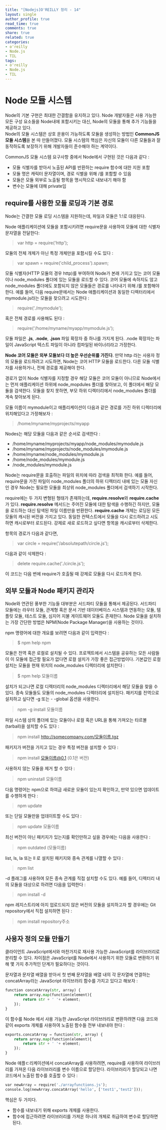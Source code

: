 ```yaml
---
title: "[Nodejs]O'REILLY 정리 - 14"
layout: single
author_profile: true
read_time: true
comments: true
share: true
related: true
categories:
- o'reilly
- Node.js
- TIL
tags:
- o'reilly
- Node.js
- TIL
---
```


# Node 모듈 시스템
Node의 기본 구현은 최대한 간결함을 유지하고 있다. Node 개발자들은 사용 가능한 모든 구성 요소들을 Node내에 포함시키는 대신, Node의 모듈을 통해 추가 기능들을 제공하고 있다.   
Node의 모듈 시스템은 상호 운용이 가능하도록 모듈을 생성하는 방법인 **CommonJS 모듈 시스템**을 본 따 만들어졌다. 모듈 시스템의 핵심은 자신의 모듈이 다른 모듈들과 잘 동작하도록 보장하기 위해 개발자들이 준수해야 하는 계약이다.   

CommonJS 모듈 시스템 요구사항 중에서 Node에서 구현된 것은 다음과 같다 :   
* 모듈 식별자를 받아서 노출된 API를 반환하는 require 함수에 대한 지원 포함
* 모듈 명은 캐릭터 문자열이며, 경로 식별을 위해 /를 포함할 수 있음
* 모듈은 모듈 외부로 노출될 항목을 명시적으로 내보내기 해야 함
* 변수는 모듈에 대해 private임

## require를 사용한 모듈 로딩과 기본 경로
Node는 간결한 모듈 로딩 시스템을 지원하는데, 파일과 모듈은 1:!로 대응된다.   

Node 애플리케이션에 모듈을 포함시키려면 require문을 사용하여 모듈에 대한 식별자 문자열을 전달한다:   

> var http = require('http');   

모듈의 전체 개체가 아닌 특정 개체만을 포함시킬 수도 있다 :   

> var spawn = require('child_process').spawn;   

모듈 식별자(HTTP 모듈의 경우 http)를 부여하여 Node가 본래 가지고 있는 코어 모듈이나 node_modules 폴더에 있는 모듈을 로드할 수 있다. 코어 모듈에 속하지도 않고 node_modules 폴더에도 포함되지 않은 모듈들은 경로를 나타내기 위해 /를 포함해야 한다. 예를 들어, 다음 require문에서는 Node 애플리케이션과 동일한 디렉터리에서 mymodule.js라는 모듈을 찾으려고 시도한다 :   

> require('./mymodule');   

혹은 전체 경로를 사용해도 된다 :   

> require('/home/myname/myapp/mymodule.js');   

모듈 파일은 **.js**, **.node**, **.json** 파일 확장자 중 하나를 가지게 된다. .node 확장자는 파일이 JavaScript 텍스트 파일이 아니라 컴파일된 바이너리라고 가정한다.   

**Node 코어 모듈은 외부 모듈보다 더 높은 우선순위를 가진다**. 만약 http 라는 사용자 정의 모듈을 로드하려고 시도하면, Node는 코어 HTTP 모듈을 로드한다. 다른 모듈 식별자를 사용하거나, 전체 경로를 제공해야 한다.   

경로가 없이 Node 식별자를 지정할 경우 해당 모듈은 코어 모듈이 아니므로 Node에서는 먼저 애플리케이션 하위에 node_mopdules 폴더를 찾아보고, 이 폴더에서 해당 모듈을 검색한다. 모듈을 찾지 못하면, 부모 하위 디렉터리에서 node_modules 폴더를 계속 찾아보게 된다.   

모듈 이름이 mymodule이고 애플리케이션이 다음과 같은 경로를 가진 하위 디렉터리에 위치해있다고 가정해보자 :    

> /home/myname/myprojects/myapp   

Nodes는 해당 모듈을 다음과 같은 순서로 검색한다 :   

* /home/myname/myprojects/myapp/node_modules/mymodule.js   
* /home/myname/myprojects/node_modules/mymodule.js   
* /home/myname/node_modules/mymodule.js   
* /home/node_modules/mymodule.js   
* /node_modules/mymodule.js   

Node는 require문을 호출하는 파일의 위치에 따라 검색을 최적화 한다. 예를 들어, require문을 가진 파일이 node_modules 폴더의 하위 디렉터리 내에 있는 모듈 자신인 경우 Node는 필요한 모듈을 최상위 node_modules 폴더에서 검색하기 시작한다.   

require에는 두 가지 변형된 형태가 존재하는데, **require.resolve**와 **require.cache**가 있다.  **require.resolve** 메서드는 주어진 모듈에 대한 탐색을 수행하긴 하지만, 모듈을 로드하는 대신 탐색된 파일 이름만을 반환한다. **require.cache** 개체는 로딩된 모든 모듈의 캐시된 버전을 가지고 있다. 동일한 컨텍스트에서 모듈을 다시 로드하려고 시도하면 캐시로부터 로드된다. 강제로 새로 로드하고 싶다면 항목을 캐시로부터 삭제한다.   

항목의 경로가 다음과 같다면,   

> var circle = require('/absolutepath/circle.js');    

다음과 같이 삭제한다 :   

> delete require.cache('./circle.js');   

이 코드는 다음 번에 require가 호출될 때 강제로 모듈을 다시 로드하게 한다.

## 외부 모듈과 Node 패키지 관리자
Node와 연관된 풍부한 기능들 대부분은 서드파티 모듈을 통해서 제공된다. 서드파티 모듈에는 라우터 모듈, 관계형 혹은 문서 기반 데이터베이스 시스템과 연동하는 모듈, 템플릿 모듈, 테스트 모듈, 심지어 지불 게이트웨어 모듈도 존재한다.   Node 모듈을 설치하는 가장 간단한 방법은 NPM(Node Package Manager)을 사용하는 것이다.    

npm 명령어에 대한 개요를  보려면 다음과 같이 입력한다 :   

> $ npm help npm   

모듈은 전역 혹은 로컬로 설치될 수 있다. 프로젝트에서 시스템을 공유하는 모든 사람들이 이 모듈에 접근할 필요가 없다면 로컬 설치가 가장 좋은 접근방법이다. 기본값인 로컬 설치는 모듈을 현재 위치의 node_modules 디렉터리에 설치한다 :   

> $ npm help 모듈이름   

설치가 되고나면 로컬 디렉터리의 node_modules 디렉터리에서 해당 모듈을 찾을 수 있다. 종속 모듈들도 모듈의 node_modules 디렉터리에 설치된다. 패키지를 전역으로 설치하고 싶다면 -g 또는 - -global 옵션을 사용한다.   
 
> npm -g install 모듈이름

파일 시스템 상의 폴더에 있는 모듈이나 로컬 혹은 URL을 통해 가져오는 타르볼(tarball)을 설치할 수도 있다 :    

> npm install http://somecompany.com/모듈이름.tgz   

패키지가 버전을 가지고 있는 경우 특정 버전을 설치할 수 있다 :   

> npm install 모듈이름@0.1 (0.1은 버전)   

사용하지 않는 모듈을 제거 할 수 있다 :   

> npm uninstall 모듈이름   

다음 명령어는 npm으로 하여금 새로운 모듈이 있는지 확인하고, 만약 있으면 업데이트를 수행하게 한다 :   

> npm update   

또는 단일 모듈만을 업데이트할 수도 있다 :   

> npm update 모듈이름    

최신 버전이 아닌 패키지가 있는지를 확인만하고 싶을 경우에는 다음을 사용한다 :   

> npm outdated (모듈이름)   

list, ls, la 또는 ll 로 설치된 패키지와 종속 관계를 나열할 수 있다 :   

>  npm list   

-d 플래그를 사용하여 모든 종속 관계를 직접 설치할 수도 있다. 예를 들어, 디렉터리 내의 모듈을 대상으로 하려면 다음을 입력한다 :   

> npm install -d   

npm 레지스트리에 아지 업로드되지 않은 버전의 모듈을 설치하고자 할 경우에는 Git repository에서 직접 설치하면 된다 :   

> npm install repository주소

## 사용자 정의 모듈 만들기
클라이언트 JavaScript에서와 마찬가지로 재사용 가능한 JavaScript를 라이브러리로 분리할 수 있다. 차이점은 JavaScript를 Node에서 사용하기 위한 모듈로 변환하기 위해 몇 가지 추가적인 단계가 필요하다는 것이다.   

문자열과 문자열 배열을 받아서  첫 번째 문자열을 배열 내의 각 문자열에 연결하는 concatArray라는 JavaScript 라이브러리 함수를 가지고 있다고 해보자 :   

```python
function concatArray(str, array) {
	return array.map(function(element){
		return str + ' '+ element;
	});
}
```

이 함수를 Node 에서 사용 가능한 JavaScript 라이브러리로 변환하려면 다음 코드와 같이 exports 개체를 사용하여 노출된 함수들 전부 내보내야 한다 :   

```python
exports.concatArray = function(str, array) {
	return array.map(function(element){
		return str + ' '+ element;
	});
}
```

Node 애플ㄷ리케이션에서 concatArray를 사용하려면, require를 사용하여 라이브러리를 가져온 다음 라이브러리를 변수 이름으로 할당한다. 라이브러리가 할당되고 나면 코드에서 노출된 함수를 호출할 수 있다 :    
```python
var newArray = require('./arrayfunctions.js');
console.log(newArray.concatArray('hello', ['test1','test2']));
```

핵심은 두 가지다.   
* 함수를 내보내기 위해 exports 개체를 사용한다.   
* 함수에 접근하려면 라이브러리를 가져온 하나의 개체로 취급하여 변수로 할당하면 된다.